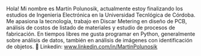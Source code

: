 Hola! Mi nombre es Martín Polunosik, actualmente estoy finalizando los estudios de Ingenieria Electrónica en la Universidad Tecnlógica de Córdoba. Me apasiona la tecnología,
trabajo en Discar Metering en diseño de PCB, análisis de costos de listado de materiales y estudio de procesos de fabricación. En tiempos libres me gusta programar 
en Python, generalmente sobre análisis de datos, también en análisis de imágenes con identificación de objetos.
💼 Linkedin: www.linkedin.com/in/MartinPolunosik

